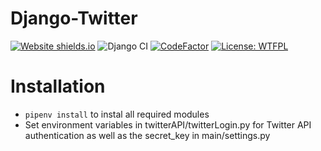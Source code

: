 # Django-Twitter
[![Website shields.io](https://img.shields.io/website-up-down-green-red/http/shields.io.svg)](https://ghoschts-django-twitter.herokuapp.com/)
![Django CI](https://github.com/GHOSCHT/Django-Twitter/workflows/Django%20CI/badge.svg)
[![CodeFactor](https://www.codefactor.io/repository/github/ghoscht/django-twitter/badge)](https://www.codefactor.io/repository/github/ghoscht/django-twitter)
[![License: WTFPL](https://img.shields.io/badge/License-WTFPL-brightgreen.svg)](http://www.wtfpl.net/about/)

# Installation
- ``pipenv install`` to instal all required modules
- Set environment variables in twitterAPI/twitterLogin.py for Twitter API authentication as well as the secret_key in main/settings.py
